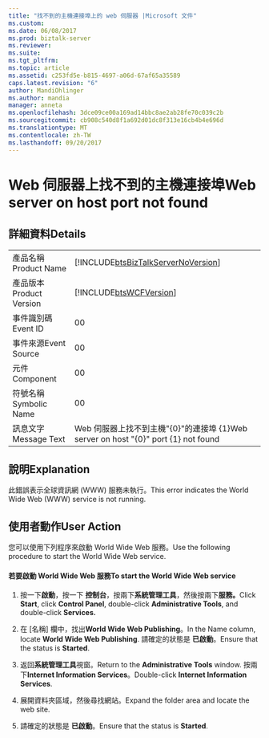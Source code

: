 ```yaml
---
title: "找不到的主機連接埠上的 web 伺服器 |Microsoft 文件"
ms.custom: 
ms.date: 06/08/2017
ms.prod: biztalk-server
ms.reviewer: 
ms.suite: 
ms.tgt_pltfrm: 
ms.topic: article
ms.assetid: c253fd5e-b815-4697-a06d-67af65a35589
caps.latest.revision: "6"
author: MandiOhlinger
ms.author: mandia
manager: anneta
ms.openlocfilehash: 3dce09ce00a169ad14bbc8ae2ab28fe70c039c2b
ms.sourcegitcommit: cb908c540d8f1a692d01dc8f313e16cb4b4e696d
ms.translationtype: MT
ms.contentlocale: zh-TW
ms.lasthandoff: 09/20/2017
---
```

# <a name="web-server-on-host-port-not-found"></a><span data-ttu-id="75498-102">Web 伺服器上找不到的主機連接埠</span><span class="sxs-lookup"><span data-stu-id="75498-102">Web server on host port not found</span></span>
## <a name="details"></a><span data-ttu-id="75498-103">詳細資料</span><span class="sxs-lookup"><span data-stu-id="75498-103">Details</span></span>  
  
|||  
|-|-|  
|<span data-ttu-id="75498-104">產品名稱</span><span class="sxs-lookup"><span data-stu-id="75498-104">Product Name</span></span>|[!INCLUDE[btsBizTalkServerNoVersion](../includes/btsbiztalkservernoversion-md.md)]|  
|<span data-ttu-id="75498-105">產品版本</span><span class="sxs-lookup"><span data-stu-id="75498-105">Product Version</span></span>|[!INCLUDE[btsWCFVersion](../includes/btswcfversion-md.md)]|  
|<span data-ttu-id="75498-106">事件識別碼</span><span class="sxs-lookup"><span data-stu-id="75498-106">Event ID</span></span>|<span data-ttu-id="75498-107">0</span><span class="sxs-lookup"><span data-stu-id="75498-107">0</span></span>|  
|<span data-ttu-id="75498-108">事件來源</span><span class="sxs-lookup"><span data-stu-id="75498-108">Event Source</span></span>|<span data-ttu-id="75498-109">0</span><span class="sxs-lookup"><span data-stu-id="75498-109">0</span></span>|  
|<span data-ttu-id="75498-110">元件</span><span class="sxs-lookup"><span data-stu-id="75498-110">Component</span></span>|<span data-ttu-id="75498-111">0</span><span class="sxs-lookup"><span data-stu-id="75498-111">0</span></span>|  
|<span data-ttu-id="75498-112">符號名稱</span><span class="sxs-lookup"><span data-stu-id="75498-112">Symbolic Name</span></span>|<span data-ttu-id="75498-113">0</span><span class="sxs-lookup"><span data-stu-id="75498-113">0</span></span>|  
|<span data-ttu-id="75498-114">訊息文字</span><span class="sxs-lookup"><span data-stu-id="75498-114">Message Text</span></span>|<span data-ttu-id="75498-115">Web 伺服器上找不到主機"{0}"的連接埠 {1}</span><span class="sxs-lookup"><span data-stu-id="75498-115">Web server on host "{0}" port {1} not found</span></span>|  
  
## <a name="explanation"></a><span data-ttu-id="75498-116">說明</span><span class="sxs-lookup"><span data-stu-id="75498-116">Explanation</span></span>  
 <span data-ttu-id="75498-117">此錯誤表示全球資訊網 (WWW) 服務未執行。</span><span class="sxs-lookup"><span data-stu-id="75498-117">This error indicates the World Wide Web (WWW) service is not running.</span></span>  
  
## <a name="user-action"></a><span data-ttu-id="75498-118">使用者動作</span><span class="sxs-lookup"><span data-stu-id="75498-118">User Action</span></span>  
 <span data-ttu-id="75498-119">您可以使用下列程序來啟動 World Wide Web 服務。</span><span class="sxs-lookup"><span data-stu-id="75498-119">Use the following procedure to start the World Wide Web service.</span></span>  
  
#### <a name="to-start-the-world-wide-web-service"></a><span data-ttu-id="75498-120">若要啟動 World Wide Web 服務</span><span class="sxs-lookup"><span data-stu-id="75498-120">To start the World Wide Web service</span></span>  
  
1.  <span data-ttu-id="75498-121">按一下**啟動**，按一下 **控制台**，按兩下**系統管理工具**，然後按兩下**服務。**</span><span class="sxs-lookup"><span data-stu-id="75498-121">Click **Start**, click **Control Panel**, double-click **Administrative Tools**, and double-click **Services.**</span></span>  
  
2.  <span data-ttu-id="75498-122">在 [名稱] 欄中，找出**World Wide Web Publishing**。</span><span class="sxs-lookup"><span data-stu-id="75498-122">In the Name column, locate **World Wide Web Publishing**.</span></span> <span data-ttu-id="75498-123">請確定的狀態是 **已啟動**。</span><span class="sxs-lookup"><span data-stu-id="75498-123">Ensure that the status is **Started**.</span></span>  
  
3.  <span data-ttu-id="75498-124">返回**系統管理工具**視窗。</span><span class="sxs-lookup"><span data-stu-id="75498-124">Return to the **Administrative Tools** window.</span></span> <span data-ttu-id="75498-125">按兩下**Internet Information Services**。</span><span class="sxs-lookup"><span data-stu-id="75498-125">Double-click **Internet Information Services**.</span></span>  
  
4.  <span data-ttu-id="75498-126">展開資料夾區域，然後尋找網站。</span><span class="sxs-lookup"><span data-stu-id="75498-126">Expand the folder area and locate the web site.</span></span>  
  
5.  <span data-ttu-id="75498-127">請確定的狀態是 **已啟動**。</span><span class="sxs-lookup"><span data-stu-id="75498-127">Ensure that the status is **Started**.</span></span>